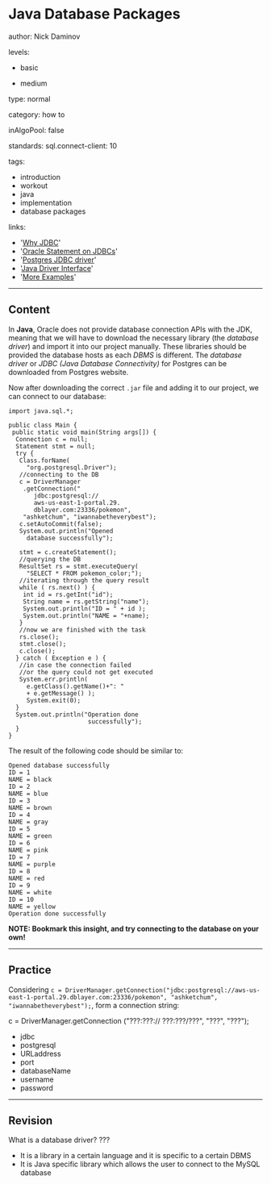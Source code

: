 # Java Database Packages
author: Nick Daminov

levels:

  - basic

  - medium

type: normal

category: how to

inAlgoPool: false


standards:
  sql.connect-client: 10

tags:
  - introduction
  - workout
  - java
  - implementation
  - database packages


links:

  - '[Why JDBC](https://www.progress.com/faqs/datadirect-jdbc-faqs/why-do-we-need-jdbc)'
  - '[Oracle Statement on JDBCs](http://www.oracle.com/technetwork/java/index-138427.html#13)'
  - '[Postgres JDBC driver](https://jdbc.postgresql.org/about/about.html)'
  - '[Java Driver Interface](https://docs.oracle.com/javase/7/docs/api/java/sql/Driver.html)'
  - '[More Examples](https://www.tutorialspoint.com/postgresql/postgresql_java.htm)'

---
## Content

In **Java**, Oracle does not provide database connection APIs with the JDK, meaning that we will have to download the necessary library (the *database driver*) and import it into our project manually. These libraries should be provided the database hosts as each *DBMS* is different. The *database driver* or *JDBC (Java Database Connectivity)* for Postgres can be downloaded from Postgres website.

Now after downloading the correct `.jar` file and adding it to our project, we can connect to our database:
```
import java.sql.*;

public class Main {
 public static void main(String args[]) {
  Connection c = null;
  Statement stmt = null;
  try {
   Class.forName(
     "org.postgresql.Driver");
   //connecting to the DB
   c = DriverManager
    .getConnection("
       jdbc:postgresql://
       aws-us-east-1-portal.29.
       dblayer.com:23336/pokemon",
    "ashketchum", "iwannabetheverybest");
   c.setAutoCommit(false);
   System.out.println("Opened
     database successfully");

   stmt = c.createStatement();
   //querying the DB
   ResultSet rs = stmt.executeQuery(
     "SELECT * FROM pokemon_color;");
   //iterating through the query result
   while ( rs.next() ) {
    int id = rs.getInt("id");
    String name = rs.getString("name");
    System.out.println("ID = " + id );
    System.out.println("NAME = "+name);
   }
   //now we are finished with the task
   rs.close();
   stmt.close();
   c.close();
  } catch ( Exception e ) {
   //in case the connection failed
   //or the query could not get executed
   System.err.println(
     e.getClass().getName()+": "
     + e.getMessage() );
     System.exit(0);
  }
  System.out.println("Operation done
                      successfully");
  }
}
```
The result of the following code should be similar to:
```
Opened database successfully
ID = 1
NAME = black
ID = 2
NAME = blue
ID = 3
NAME = brown
ID = 4
NAME = gray
ID = 5
NAME = green
ID = 6
NAME = pink
ID = 7
NAME = purple
ID = 8
NAME = red
ID = 9
NAME = white
ID = 10
NAME = yellow
Operation done successfully
```

**NOTE: Bookmark this insight, and try connecting to the database on your own!**

---
## Practice

Considering `c = DriverManager.getConnection("jdbc:postgresql://aws-us-east-1-portal.29.dblayer.com:23336/pokemon", "ashketchum", "iwannabetheverybest");`, form a connection string:

c = DriverManager.getConnection
("???:???://
???:???/???",
 "???", "???");

* jdbc
* postgresql
* URLaddress
* port
* databaseName
* username
* password

---
## Revision

What is a database driver?
???

* It is a library in a certain language and it is specific to a certain DBMS
* It is Java specific library which allows the user to connect to the MySQL database
